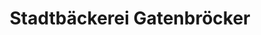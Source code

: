 ---
title: "Stadtbäckerei Gatenbröcker"
url: /gelsenkirchen/stadtbaeckerei-gatenbroecker-cranger-strasse/
shop: Bäckerei
---